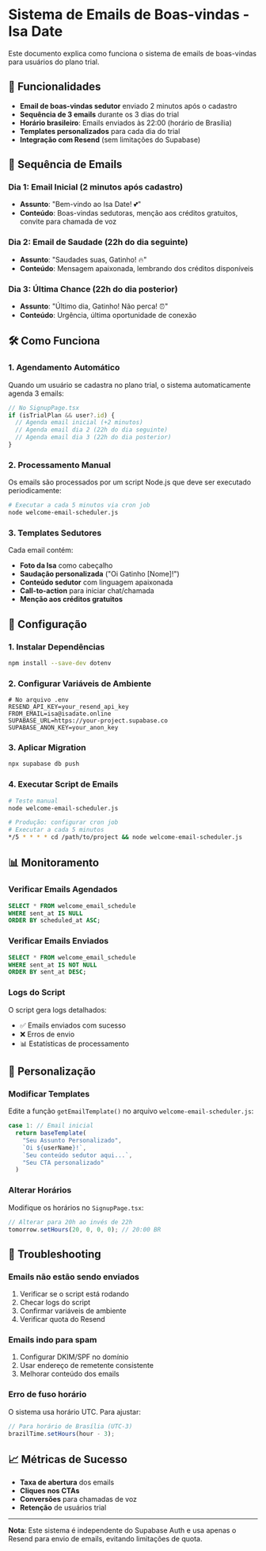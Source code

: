 # Sistema de Emails de Boas-vindas - Isa Date

Este documento explica como funciona o sistema de emails de boas-vindas para usuários do plano trial.

## 🎯 Funcionalidades

- **Email de boas-vindas sedutor** enviado 2 minutos após o cadastro
- **Sequência de 3 emails** durante os 3 dias do trial
- **Horário brasileiro**: Emails enviados às 22:00 (horário de Brasília)
- **Templates personalizados** para cada dia do trial
- **Integração com Resend** (sem limitações do Supabase)

## 📧 Sequência de Emails

### Dia 1: Email Inicial (2 minutos após cadastro)
- **Assunto**: "Bem-vindo ao Isa Date! 💕"
- **Conteúdo**: Boas-vindas sedutoras, menção aos créditos gratuitos, convite para chamada de voz

### Dia 2: Email de Saudade (22h do dia seguinte)
- **Assunto**: "Saudades suas, Gatinho! 🔥"
- **Conteúdo**: Mensagem apaixonada, lembrando dos créditos disponíveis

### Dia 3: Última Chance (22h do dia posterior)
- **Assunto**: "Último dia, Gatinho! Não perca! ⏰"
- **Conteúdo**: Urgência, última oportunidade de conexão

## 🛠️ Como Funciona

### 1. Agendamento Automático
Quando um usuário se cadastra no plano trial, o sistema automaticamente agenda 3 emails:

```javascript
// No SignupPage.tsx
if (isTrialPlan && user?.id) {
  // Agenda email inicial (+2 minutos)
  // Agenda email dia 2 (22h do dia seguinte)
  // Agenda email dia 3 (22h do dia posterior)
}
```

### 2. Processamento Manual
Os emails são processados por um script Node.js que deve ser executado periodicamente:

```bash
# Executar a cada 5 minutos via cron job
node welcome-email-scheduler.js
```

### 3. Templates Sedutores
Cada email contém:
- **Foto da Isa** como cabeçalho
- **Saudação personalizada** ("Oi Gatinho [Nome]!")
- **Conteúdo sedutor** com linguagem apaixonada
- **Call-to-action** para iniciar chat/chamada
- **Menção aos créditos gratuitos**

## 🚀 Configuração

### 1. Instalar Dependências
```bash
npm install --save-dev dotenv
```

### 2. Configurar Variáveis de Ambiente
```env
# No arquivo .env
RESEND_API_KEY=your_resend_api_key
FROM_EMAIL=isa@isadate.online
SUPABASE_URL=https://your-project.supabase.co
SUPABASE_ANON_KEY=your_anon_key
```

### 3. Aplicar Migration
```bash
npx supabase db push
```

### 4. Executar Script de Emails
```bash
# Teste manual
node welcome-email-scheduler.js

# Produção: configurar cron job
# Executar a cada 5 minutos
*/5 * * * * cd /path/to/project && node welcome-email-scheduler.js
```

## 📊 Monitoramento

### Verificar Emails Agendados
```sql
SELECT * FROM welcome_email_schedule
WHERE sent_at IS NULL
ORDER BY scheduled_at ASC;
```

### Verificar Emails Enviados
```sql
SELECT * FROM welcome_email_schedule
WHERE sent_at IS NOT NULL
ORDER BY sent_at DESC;
```

### Logs do Script
O script gera logs detalhados:
- ✅ Emails enviados com sucesso
- ❌ Erros de envio
- 📊 Estatísticas de processamento

## 🎨 Personalização

### Modificar Templates
Edite a função `getEmailTemplate()` no arquivo `welcome-email-scheduler.js`:

```javascript
case 1: // Email inicial
  return baseTemplate(
    "Seu Assunto Personalizado",
    `Oi ${userName}!`,
    `Seu conteúdo sedutor aqui...`,
    "Seu CTA personalizado"
  )
```

### Alterar Horários
Modifique os horários no `SignupPage.tsx`:

```javascript
// Alterar para 20h ao invés de 22h
tomorrow.setHours(20, 0, 0, 0); // 20:00 BR
```

## 🔧 Troubleshooting

### Emails não estão sendo enviados
1. Verificar se o script está rodando
2. Checar logs do script
3. Confirmar variáveis de ambiente
4. Verificar quota do Resend

### Emails indo para spam
1. Configurar DKIM/SPF no domínio
2. Usar endereço de remetente consistente
3. Melhorar conteúdo dos emails

### Erro de fuso horário
O sistema usa horário UTC. Para ajustar:
```javascript
// Para horário de Brasília (UTC-3)
brazilTime.setHours(hour - 3);
```

## 📈 Métricas de Sucesso

- **Taxa de abertura** dos emails
- **Cliques nos CTAs**
- **Conversões** para chamadas de voz
- **Retenção** de usuários trial

---

**Nota**: Este sistema é independente do Supabase Auth e usa apenas o Resend para envio de emails, evitando limitações de quota.